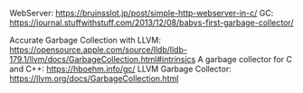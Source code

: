 WebServer: https://bruinsslot.jp/post/simple-http-webserver-in-c/
GC: https://journal.stuffwithstuff.com/2013/12/08/babys-first-garbage-collector/

Accurate Garbage Collection with LLVM: https://opensource.apple.com/source/lldb/lldb-179.1/llvm/docs/GarbageCollection.html#intrinsics
A garbage collector for C and C++: https://hboehm.info/gc/
LLVM Garbage Collector: https://llvm.org/docs/GarbageCollection.html
